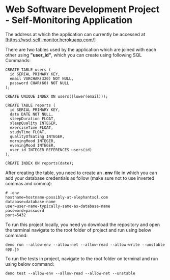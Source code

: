 # Web Software Development Project - Self-Monitoring Application

The address at which the application can currently be accessed at [https://wsd-self-monitor.herokuapp.com/]

There are two tables used by the application which are joined with each other using **"user_id"**, which you can create using following SQL Commands:

```
CREATE TABLE users (
  id SERIAL PRIMARY KEY,
  email VARCHAR(320) NOT NULL,
  password CHAR(60) NOT NULL
);

CREATE UNIQUE INDEX ON users((lower(email)));

CREATE TABLE reports (
  id SERIAL PRIMARY KEY,
  date DATE NOT NULL,
  sleepDuration FLOAT,
  sleepQuality INTEGER,
  exerciseTime FLOAT,
  studyTime FLOAT,
  qualityOfEating INTEGER,
  morningMood INTEGER,
  eveningMood INTEGER,
  user_id INTEGER REFERENCES users(id)
);

CREATE INDEX ON reports(date);

```

After creating the table, you need to create an **.env** file in which you can add your database credentials as follow (make sure not to use inverted commas and comma):

```
# .env
hostname=hostname-possibly-at-elephantsql.com
database=database-name
user=user-name-typically-same-as-database-name
password=password
port=5432
```

To run this project locally, you need yo download the repository and open the terminal navigate to the root folder of project and run using below command:
```
deno run --allow-env --allow-net --allow-read --allow-write --unstable app.js

```

To run the tests in project, navigate to the root folder on terminal and run using below command:
```
deno test --allow-env --allow-read --allow-net --unstable
```



